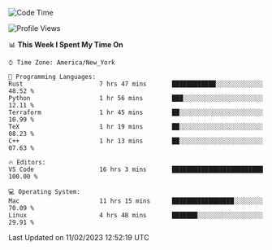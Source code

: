 <!--START_SECTION:waka-->
![Code Time](http://img.shields.io/badge/Code%20Time-136%20hrs%2045%20mins-blue)

![Profile Views](http://img.shields.io/badge/Profile%20Views-7-blue)

📊 **This Week I Spent My Time On** 

```text
⌚︎ Time Zone: America/New_York

💬 Programming Languages: 
Rust                     7 hrs 47 mins       ████████████░░░░░░░░░░░░░   48.52 % 
Python                   1 hr 56 mins        ███░░░░░░░░░░░░░░░░░░░░░░   12.11 % 
Terraform                1 hr 45 mins        ██░░░░░░░░░░░░░░░░░░░░░░░   10.99 % 
TeX                      1 hr 19 mins        ██░░░░░░░░░░░░░░░░░░░░░░░   08.23 % 
C++                      1 hr 13 mins        ██░░░░░░░░░░░░░░░░░░░░░░░   07.63 % 

🔥 Editors: 
VS Code                  16 hrs 3 mins       █████████████████████████   100.00 % 

💻 Operating System: 
Mac                      11 hrs 15 mins      █████████████████░░░░░░░░   70.09 % 
Linux                    4 hrs 48 mins       ███████░░░░░░░░░░░░░░░░░░   29.91 % 

```


 Last Updated on 11/02/2023 12:52:19 UTC
<!--END_SECTION:waka-->
